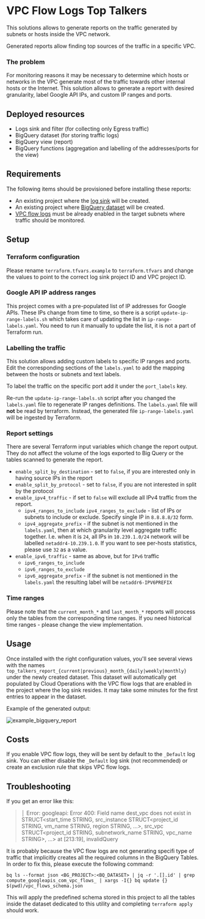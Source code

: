 # VPC Flow Logs Top Talkers

This solutions allows to generate reports on the traffic generated by subnets or hosts inside the VPC network.

Generated reports allow finding top sources of the traffic in a specific VPC.

### The problem

For monitoring reasons it may be necessary to determine which hosts or networks in the VPC generate most of the traffic towards other internal hosts or the Internet.
This solution allows to generate a report with desired granularity, label Google API IPs, and custom IP ranges and ports.

## Deployed resources

* Logs sink and filter (for collecting only Egress traffic)
* BigQuery dataset (for storing traffic logs)
* BigQuery view (report)
* BigQuery functions (aggregation and labelling of the addresses/ports for the view)

## Requirements

The following items should be provisioned before installing these reports:

* An existing project where the [log sink](https://github.com/terraform-google-modules/terraform-google-log-export) will be created.
* An existing project where [BigQuery dataset](https://github.com/terraform-google-modules/terraform-google-log-export/tree/master/modules/bigquery) will be created.
* [VPC flow logs](https://cloud.google.com/vpc/docs/using-flow-logs) must be already enabled in the target subnets where traffic should be monitored.

## Setup

### Terraform configuration

Please rename `terraform.tfvars.example` to `terraform.tfvars` and change the values to point to the correct log sink project ID and VPC project ID.

### Google API IP address ranges

This project comes with a pre-populated list of IP addresses for Google APIs. These IPs change from time to time, so there is a script `update-ip-range-labels.sh` which takes care of updating the list in `ip-range-labels.yaml`. You need to run it manually to update the list, it is not a part of Terraform run.

### Labelling the traffic

This solution allows adding custom labels to specific IP ranges and ports. Edit the corresponding sections of the `labels.yaml` to add the mapping between the hosts or subnets and text labels.

To label the traffic on the specific port add it under the `port_labels` key.

Re-run the `update-ip-range-labels.sh` script after you changed the `labels.yaml` file to regenerate IP ranges definitions. The `labels.yaml` file will **not** be read by terraform.
Instead, the generated file `ip-range-labels.yaml` will be ingested by Terraform.

### Report settings

There are several Terraform input variables which change the report output. They do not affect the volume of the logs exported to Big Query or the tables scanned to generate the report.

- `enable_split_by_destination` - set to `false`, if you are interested only in having source IPs in the report
- `enable_split_by_protocol` - set to `false`, if you are not interested in split by the protocol
- `enable_ipv4_traffic` - if set to `false` will exclude all IPv4 traffic from the report.
    - `ipv4_ranges_to_include` `ipv4_ranges_to_exclude` - list of IPs or subnets to include or exclude. Specify single IP in `8.8.8.8/32` form.
    - `ipv4_aggregate_prefix` - if the subnet is not mentioned in the `labels.yaml`, then at which granularity level aggregate traffic together. I.e. when it is `24`, all IPs in `10.239.1.0/24` network will be labelled `netaddr4-10.239.1.0`. If you want to see per-hosts statistics, please use `32` as a value.
- `enable_ipv6_traffic` - same as above, but for `IPv6` traffic
    - `ipv6_ranges_to_include`
    - `ipv6_ranges_to_exclude`
    - `ipv6_aggregate_prefix` - if the subnet is not mentioned in the `labels.yaml` the resulting label will be `netaddr6-IPV6PREFIX`

### Time ranges

Please note that the `current_month_*` and `last_month_*` reports will process only the tables from the corresponding time ranges. If you need historical time ranges - please change the view implementation.

## Usage

Once installed with the right configuration values, you'll see several views with the names `top_talkers_report_{current|previous}_month_{daily|weekly|monthly}` under the newly created dataset. This dataset will automatically get populated by Cloud Operations with the VPC flow logs that are enabled in the project where the log sink resides. It may take some minutes for the first entries to appear in the dataset.

Example of the generated output:

![example\_bigquery\_report](asset/example_report.png)

## Costs

If you enable VPC flow logs, they will be sent by default to the `_Default` log sink. You can either disable the `_Default` log sink (not recommended) or create an exclusion rule that skips VPC flow logs.

## Troubleshooting

If you get an error like this:

> │ Error: googleapi: Error 400: Field name dest_vpc does not exist in STRUCT<start_time STRING, src_instance STRUCT<project_id STRING, vm_name STRING, region STRING, ...>, src_vpc STRUCT<project_id STRING, subnetwork_name STRING, vpc_name STRING>, ...> at [213:19], invalidQuery

It is probably because the VPC flow logs are not generating specifi type of traffic that implicitly creates all the required columns in the BigQuery Tables. In order to fix this, please execute the following command:

```
bq ls --format json <BG_PROJECT>:<BQ_DATASET> | jq -r '.[].id' | grep compute_googleapis_com_vpc_flows_ | xargs -I{} bq update {} $(pwd)/vpc_flows_schema.json
```

This will apply the predefined schema stored in this project to all the tables inside the dataset dedicated to this utility and completing `terraform apply` should work.
